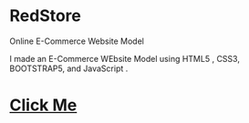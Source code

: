 # RedStore
Online E-Commerce Website Model

I made an E-Commerce WEbsite Model using HTML5 , CSS3, BOOTSTRAP5, and JavaScript .

# [Click Me](https://templar-command0.github.io/RedStore/)
